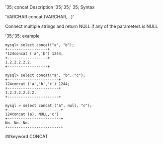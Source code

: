 '35; concat
Description
'35;'35;' 35; Syntax

'VARCHAR concat (VARCHAR,...)'


Connect multiple strings and return NULL if any of the parameters is NULL

'35;'35; example

```
mysql> select concat("a", "b");
+------------------+
*124concat ('a','b') 1244;
+------------------+
1.2.2.2.2.2.
+------------------+

mysql> select concat("a", "b", "c");
+-----------------------+
124concat ('a','b','c') 1244;
+-----------------------+
1.2.2.2.2.2.2.
+-----------------------+

mysql > select concat ("a", null, "c");
+------------------------+
124concat (a), NULL,'c')
+------------------------+
No. No. No.
+------------------------+
```
##keyword
CONCAT

